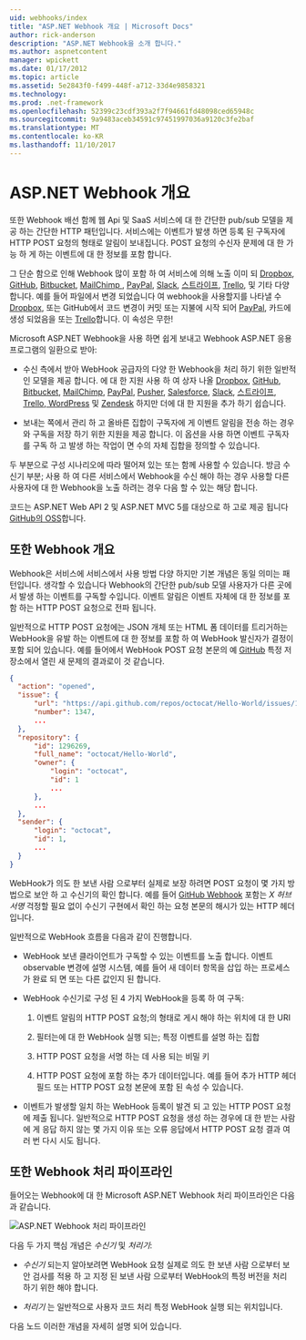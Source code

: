 ```yaml
---
uid: webhooks/index
title: "ASP.NET Webhook 개요 | Microsoft Docs"
author: rick-anderson
description: "ASP.NET Webhook을 소개 합니다."
ms.author: aspnetcontent
manager: wpickett
ms.date: 01/17/2012
ms.topic: article
ms.assetid: 5e2843f0-f499-448f-a712-33d4e9858321
ms.technology: 
ms.prod: .net-framework
ms.openlocfilehash: 52399c23cdf393a2f7f94661fd48098ced65948c
ms.sourcegitcommit: 9a9483aceb34591c97451997036a9120c3fe2baf
ms.translationtype: MT
ms.contentlocale: ko-KR
ms.lasthandoff: 11/10/2017
---
```

# <a name="aspnet-webhooks-overview"></a>ASP.NET Webhook 개요

또한 Webhook 배선 함께 웹 Api 및 SaaS 서비스에 대 한 간단한 pub/sub 모델을 제공 하는 간단한 HTTP 패턴입니다. 서비스에는 이벤트가 발생 하면 등록 된 구독자에 HTTP POST 요청의 형태로 알림이 보내집니다. POST 요청의 수신자 문제에 대 한 가능 하 게 하는 이벤트에 대 한 정보를 포함 합니다.

그 단순 함으로 인해 Webhook 많이 포함 하 여 서비스에 의해 노출 이미 되 [Dropbox](http://dropbox.com/), [GitHub](http://www.github.com/), [Bitbucket](https://bitbucket.org/), [MailChimp ](http://www.mailchimp.com/), [PayPal](http://www.paypal.com/), [Slack](http://www.slack.com), [스트라이프](http://www.stripe.com), [Trello](http://www.trello.com/), 및 기타 다양 합니다. 예를 들어 파일에서 변경 되었습니다 여 webhook을 사용할지를 나타낼 수 [Dropbox](http://dropbox.com/), 또는 GitHub에서 코드 변경이 커밋 또는 지불에 시작 되어 [PayPal](http://www.paypal.com/), 카드에 생성 되었음을 또는 [ Trello](http://www.trello.com/)합니다. 이 속성은 무한!

Microsoft ASP.NET Webhook을 사용 하면 쉽게 보내고 Webhook ASP.NET 응용 프로그램의 일환으로 받아:

* 수신 측에서 받아 WebHook 공급자의 다양 한 Webhook을 처리 하기 위한 일반적인 모델을 제공 합니다. 에 대 한 지원 사용 하 여 상자 나올 [Dropbox](http://dropbox.com/), [GitHub](http://www.github.com/), [Bitbucket](https://bitbucket.org/), [MailChimp](http://www.mailchimp.com/), [PayPal](http://www.paypal.com/), [Pusher](http://www.pusher.com), [Salesforce](http://www.salesforce.com), [Slack](http://www.slack.com), [스트라이프](http://www.stripe.com), [Trello](http://www.trello.com/),[ WordPress](http://www.wordpress.com) 및 [Zendesk](https://www.zendesk.com/) 하지만 더에 대 한 지원을 추가 하기 쉽습니다.

* 보내는 쪽에서 관리 하 고 올바른 집합이 구독자에 게 이벤트 알림을 전송 하는 경우와 구독을 저장 하기 위한 지원을 제공 합니다. 이 옵션을 사용 하면 이벤트 구독자를 구독 하 고 발생 하는 작업이 면 수의 자체 집합을 정의할 수 있습니다.

두 부분으로 구성 시나리오에 따라 떨어져 있는 또는 함께 사용할 수 있습니다. 방금 수신기 부분; 사용 하 여 다른 서비스에서 Webhook을 수신 해야 하는 경우 사용할 다른 사용자에 대 한 Webhook을 노출 하려는 경우 다음 할 수 있는 해당 합니다.

코드는 ASP.NET Web API 2 및 ASP.NET MVC 5를 대상으로 하 고로 제공 됩니다 [GitHub의 OSS](https://github.com/aspnet/WebHooks)합니다.

## <a name="webhooks-overview"></a>또한 Webhook 개요

Webhook은 서비스에 서비스에서 사용 방법 다양 하지만 기본 개념은 동일 의미는 패턴입니다. 생각할 수 있습니다 Webhook의 간단한 pub/sub 모델 사용자가 다른 곳에서 발생 하는 이벤트를 구독할 수입니다. 이벤트 알림은 이벤트 자체에 대 한 정보를 포함 하는 HTTP POST 요청으로 전파 됩니다.

일반적으로 HTTP POST 요청에는 JSON 개체 또는 HTML 폼 데이터를 트리거하는 WebHook을 유발 하는 이벤트에 대 한 정보를 포함 하 여 WebHook 발신자가 결정이 포함 되어 있습니다. 예를 들어에서 WebHook POST 요청 본문의 예 [GitHub](http://www.github.com/) 특정 저장소에서 열린 새 문제의 결과로이 것 같습니다.

```json
{
  "action": "opened",
  "issue": {
      "url": "https://api.github.com/repos/octocat/Hello-World/issues/1347",
      "number": 1347,
      ...
  },
  "repository": {
      "id": 1296269,
      "full_name": "octocat/Hello-World",
      "owner": {
          "login": "octocat",
          "id": 1
          ...
      },
      ...
  },
  "sender": {
      "login": "octocat",
      "id": 1,
      ...
  }
}
```

WebHook가 의도 한 보낸 사람 으로부터 실제로 보장 하려면 POST 요청이 몇 가지 방법으로 보안 하 고 수신기의 확인 합니다. 예를 들어 [GitHub Webhook](https://developer.github.com/webhooks/) 포함는 *X 허브 서명* 걱정할 필요 없이 수신기 구현에서 확인 하는 요청 본문의 해시가 있는 HTTP 헤더입니다.

일반적으로 WebHook 흐름을 다음과 같이 진행합니다.

* WebHook 보낸 클라이언트가 구독할 수 있는 이벤트를 노출 합니다. 이벤트 observable 변경에 설명 시스템, 예를 들어 새 데이터 항목을 삽입 하는 프로세스가 완료 되 면 또는 다른 값인지 된 합니다.

* WebHook 수신기로 구성 된 4 가지 WebHook을 등록 하 여 구독:

     1. 이벤트 알림의 HTTP POST 요청;의 형태로 게시 해야 하는 위치에 대 한 URI

     2. 필터는에 대 한 WebHook 실행 되는; 특정 이벤트를 설명 하는 집합

     3. HTTP POST 요청을 서명 하는 데 사용 되는 비밀 키

     4. HTTP POST 요청에 포함 하는 추가 데이터입니다. 예를 들어 추가 HTTP 헤더 필드 또는 HTTP POST 요청 본문에 포함 된 속성 수 있습니다.

* 이벤트가 발생할 일치 하는 WebHook 등록이 발견 되 고 있는 HTTP POST 요청에 제출 됩니다. 일반적으로 HTTP POST 요청을 생성 하는 경우에 대 한 받는 사람에 게 응답 하지 않는 몇 가지 이유 또는 오류 응답에서 HTTP POST 요청 결과 여러 번 다시 시도 됩니다.

## <a name="webhooks-processing-pipeline"></a>또한 Webhook 처리 파이프라인

들어오는 Webhook에 대 한 Microsoft ASP.NET Webhook 처리 파이프라인은 다음과 같습니다.

![ASP.NET Webhook 처리 파이프라인](_static/WebHookReceivers.png)

다음 두 가지 핵심 개념은 *수신기* 및 *처리기*:

* *수신기* 되는지 알아보려면 WebHook 요청 실제로 의도 한 보낸 사람 으로부터 보안 검사를 적용 하 고 지정 된 보낸 사람 으로부터 WebHook의 특정 버전을 처리 하기 위한 해야 합니다.

* *처리기* 는 일반적으로 사용자 코드 처리 특정 WebHook 실행 되는 위치입니다.

다음 노드 이러한 개념을 자세히 설명 되어 있습니다.
